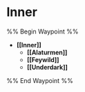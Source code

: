 # Inner
%% Begin Waypoint %%
- **[[Inner]]**
	- **[[Alaturmen]]**
	- **[[Feywild]]**
	- **[[Underdark]]**

%% End Waypoint %%
